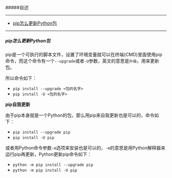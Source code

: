 #####自述

---

* [pip怎么更新Python包](#update)


---
<h5 id = 'update'>pip怎么更新Python包</h5>

pip是一个可执行的脚本文件，设置了环境变量就可以在终端(CMD)里面使用pip命令，而这个命令有一个```--upgrade```或者```-U```参数，英文的意思是```升级```，用来更新包。

所以命令如下：

* ```pip install --upgrade <包的名字>```
* ```pip install -U <包的名字>```

**pip自我更新**

由于pip本身就是一个Python的包，那么用pip来自我更新也是可以的，命令如下：

* ```pip install --upgrade pip```
* ```pip install -U pip```

或者用Python命令参数```-m```选项来安装也是可以的，```-m```的意思是用Python解释器来运行pip再更新，Python更新pip命令如下：

* ```python -m pip install --upgrade pip```
* ```python -m pip install -U pip```

